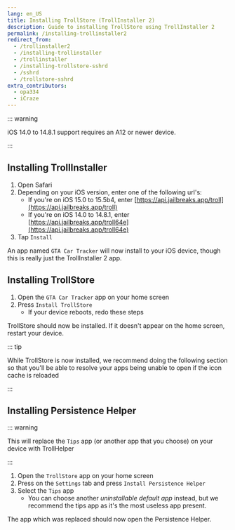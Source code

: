 ```yaml
---
lang: en_US
title: Installing TrollStore (TrollInstaller 2)
description: Guide to installing TrollStore using TrollInstaller 2
permalink: /installing-trollinstaller2
redirect_from:
  - /trollinstaller2
  - /installing-trollinstaller
  - /trollinstaller
  - /installing-trollstore-sshrd
  - /sshrd
  - /trollstore-sshrd
extra_contributors:
  - opa334
  - iCraze
---
```


::: warning

iOS 14.0 to 14.8.1 support requires an A12 or newer device.

:::

## Installing TrollInstaller

1. Open Safari
1. Depending on your iOS version, enter one of the following url's:
    - If you're on iOS 15.0 to 15.5b4, enter [https://api.jailbreaks.app/troll](https://api.jailbreaks.app/troll)
    - If you're on iOS 14.0 to 14.8.1, enter [https://api.jailbreaks.app/troll64e](https://api.jailbreaks.app/troll64e)
1. Tap `Install`

An app named `GTA Car Tracker` will now install to your iOS device, though this is really just the TrollInstaller 2 app.

## Installing TrollStore

1. Open the `GTA Car Tracker` app on your home screen
1. Press `Install TrollStore`
    - If your device reboots, redo these steps

TrollStore should now be installed. If it doesn't appear on the home screen, restart your device.

::: tip

While TrollStore is now installed, we recommend doing the following section so that you'll be able to resolve your apps being unable to open if the icon cache is reloaded

:::

## Installing Persistence Helper

::: warning

This will replace the `Tips` app (or another app that you choose) on your device with TrollHelper

:::

1. Open the `TrollStore` app on your home screen
1. Press on the `Settings` tab and press `Install Persistence Helper`
1. Select the `Tips` app
    - You can choose another *uninstallable default app* instead, but we recommend the tips app as it's the most useless app present.

The app which was replaced should now open the Persistence Helper.